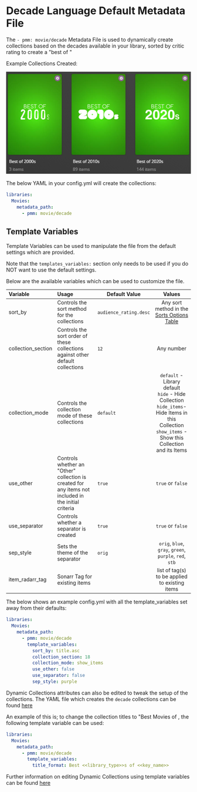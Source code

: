 # Decade Language Default Metadata File

The `- pmm: movie/decade` Metadata File is used to dynamically create collections based on the decades available in your library, sorted by critic rating to create a "best of <decade>"

Example Collections Created:

![](../images/decade.png)

The below YAML in your config.yml will create the collections:
```yaml
libraries:
  Movies:
    metadata_path:
      - pmm: movie/decade
```


## Template Variables
Template Variables can be used to manipulate the file from the default settings which are provided. 

Note that the `templates_variables:` section only needs to be used if you do NOT want to use the default settings.

Below are the available variables which can be used to customize the file.


| Variable           | Usage                                                                                                | Default Value          |                                                                             Values                                                                             |
|:-------------------|:-----------------------------------------------------------------------------------------------------|------------------------|:--------------------------------------------------------------------------------------------------------------------------------------------------------------:|
| sort_by            | Controls the sort method for the collections                                                         | `audience_rating.desc` |                                                  Any sort method in the [Sorts Options Table](#sort-options)                                                   |
| collection_section | Controls the sort order of these collections against other default collections                       | `12`                   |                                                                           Any number                                                                           |
| collection_mode    | Controls the collection mode of these collections                                                    | `default`              | `default` - Library default<br/>`hide` - Hide Collection<br/>`hide_items`- Hide Items in this Collection<br/>`show_items` - Show this Collection and its Items |
| use_other          | Controls whether an "Other" collection is created for any items not included in the initial criteria | `true`                 |                                                                       `true` or `false`                                                                        |
| use_separator      | Controls whether a separator is created                                                              | `true`                 |                                                                       `true` or `false`                                                                        |
| sep_style          | Sets the theme of the separator                                                                      | `orig`                 |                                                    `orig`, `blue`, `gray`, `green`, `purple`, `red`, `stb`                                                     |
| item_radarr_tag    | Sonarr Tag for existing items                                                                        |                        |                                                         list of tag(s) to be applied to existing items                                                         |

The below shows an example config.yml with all the template_variables set away from their defaults:

```yaml
libraries:
  Movies:
    metadata_path:
      - pmm: movie/decade
        template_variables:
          sort_by: title.asc
          collection_section: 18
          collection_mode: show_items
          use_other: false
          use_separator: false
          sep_style: purple
```

Dynamic Collections attributes can also be edited to tweak the setup of the collections. The YAML file which creates the `decade` collections can be found [here](https://github.com/meisnate12/Plex-Meta-Manager/blob/defaults/defaults/movie/decade.yml)

An example of this is; to change the collection titles to "Best Movies of <decade>, the following template variable can be used:

```yaml
libraries:
  Movies:
    metadata_path:
      - pmm: movie/decade
        template_variables:
          title_format: Best <<library_type>>s of <<key_name>>
```

Further information on editing Dynamic Collections using template variables can be found [here](https://metamanager.wiki/en/latest/home/guides/defaults.html#customizing-configs)

